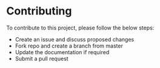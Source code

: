 # Contributing

To contribute to this project, please follow the below steps:

-   Create an issue and discuss proposed changes
-   Fork repo and create a branch from master
-   Update the documentation if required
-   Submit a pull request
